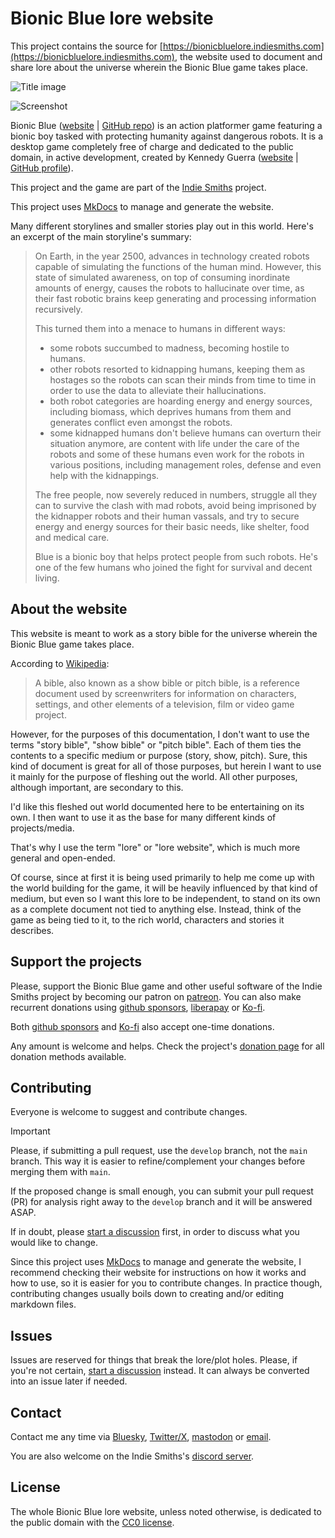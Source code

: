 # Bionic Blue lore website

This project contains the source for [https://bionicbluelore.indiesmiths.com](https://bionicbluelore.indiesmiths.com), the website used to document and share lore about the universe wherein the Bionic Blue game takes place.

![Title image](https://i.imgur.com/tjBQKXp.png)

![Screenshot](https://i.imgur.com/Pe9abBl.gif)

Bionic Blue ([website](https://bionicblue.indiesmiths.com) | [GitHub repo](https://github.com/IndieSmiths/bionicblue)) is an action platformer game featuring a bionic boy tasked with protecting humanity against dangerous robots. It is a desktop game completely free of charge and dedicated to the public domain, in active development, created by Kennedy Guerra ([website](https://kennedyrichard.com) | [GitHub profile](https://github.com/KennedyRichard)).

This project and the game are part of the [Indie Smiths](https://github.com/IndieSmiths) project.

This project uses [MkDocs](https://mkdocs.org) to manage and generate the website.

Many different storylines and smaller stories play out in this world. Here's an excerpt of the main storyline's summary:

> On Earth, in the year 2500, advances in technology created robots capable of simulating the functions of the human mind. However, this state of simulated awareness, on top of consuming inordinate amounts of energy, causes the robots to hallucinate over time, as their fast robotic brains keep generating and processing information recursively.
>
> This turned them into a menace to humans in different ways:
>
> - some robots succumbed to madness, becoming hostile to humans.
> - other robots resorted to kidnapping humans, keeping them as hostages so the robots can scan their minds from time to time in order to use the data to alleviate their hallucinations.
> - both robot categories are hoarding energy and energy sources, including biomass, which deprives humans from them and generates conflict even amongst the robots.
> - some kidnapped humans don't believe humans can overturn their situation anymore, are content with life under the care of the robots and some of these humans even work for the robots in various positions, including management roles, defense and even help with the kidnappings.
>
> The free people, now severely reduced in numbers, struggle all they can to survive the clash with mad robots, avoid being imprisoned by the kidnapper robots and their human vassals, and try to secure energy and energy sources for their basic needs, like shelter, food and medical care.
>
> Blue is a bionic boy that helps protect people from such robots. He's one of the few humans who joined the fight for survival and decent living.


## About the website

This website is meant to work as a story bible for the universe wherein the Bionic Blue game takes place.

According to [Wikipedia](https://en.wikipedia.org/wiki/Bible_%28screenwriting%29):

> A bible, also known as a show bible or pitch bible, is a reference document used by screenwriters for information on characters, settings, and other elements of a television, film or video game project.

However, for the purposes of this documentation, I don't want to use the terms "story bible", "show bible" or "pitch bible". Each of them ties the contents to a specific medium or purpose (story, show, pitch). Sure, this kind of document is great for all of those purposes, but herein I want to use it mainly for the purpose of fleshing out the world. All other purposes, although important, are secondary to this.

I'd like this fleshed out world documented here to be entertaining on its own. I then want to use it as the base for many different kinds of projects/media.

That's why I use the term "lore" or "lore website", which is much more general and open-ended.

Of course, since at first it is being used primarily to help me come up with the world building for the game, it will be heavily influenced by that kind of medium, but even so I want this lore to be independent, to stand on its own as a complete document not tied to anything else. Instead, think of the game as being tied to it, to the rich world, characters and stories it describes.


## Support the projects

Please, support the Bionic Blue game and other useful software of the Indie Smiths project by becoming our patron on [patreon][]. You can also make recurrent donations using [github sponsors][], [liberapay][] or [Ko-fi][].

Both [github sponsors][] and [Ko-fi][] also accept one-time donations.

Any amount is welcome and helps. Check the project's [donation page][] for all donation methods available.


## Contributing

Everyone is welcome to suggest and contribute changes.

> [!IMPORTANT]
> Please, if submitting a pull request, use the `develop` branch, not the `main` branch. This way it is easier to refine/complement your changes before merging them with `main`.

If the proposed change is small enough, you can submit your pull request (PR) for analysis right away to the `develop` branch and it will be answered ASAP.

If in doubt, please [start a discussion](https://github.com/IndieSmiths/bionicbluelore/discussions) first, in order to discuss what you would like to change.

Since this project uses [MkDocs](https://mkdocs.org) to manage and generate the website, I recommend checking their website for instructions on how it works and how to use, so it is easier for you to contribute changes. In practice though, contributing changes usually boils down to creating and/or editing markdown files.


## Issues

Issues are reserved for things that break the lore/plot holes. Please, if you're not certain, [start a discussion](https://github.com/IndieSmiths/bionicbluelore/discussions) instead. It can always be converted into an issue later if needed.


## Contact

Contact me any time via [Bluesky](https://bsky.app/profile/kennedyrichard.com), [Twitter/X](https://x.com/KennedyRichard), [mastodon](https://fosstodon.org/KennedyRichard) or [email](mailto:kennedy@kennedyrichard.com).

You are also welcome on the Indie Smiths's [discord server](https://indiesmiths.com/discord).


## License

The whole Bionic Blue lore website, unless noted otherwise, is dedicated to the public domain with the [CC0 license](https://creativecommons.org/publicdomain/zero/1.0/).


<!-- More Links -->

[patreon]: https://patreon.com/KennedyRichard
[github sponsors]: https://github.com/sponsors/KennedyRichard
[liberapay]: https://liberapay.com/KennedyRichard
[Ko-fi]: https://ko-fi.com/kennedyrichard
[donation page]: https://indiesmiths.com/donate

